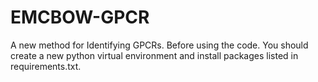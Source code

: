 # EMCBOW-GPCR
A new method for Identifying GPCRs.
Before using the code. You should create a new python virtual environment and install packages listed in requirements.txt.
